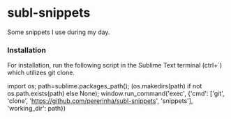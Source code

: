 subl-snippets
=============

Some snippets I use during my day.

### Installation

For installation, run the following script in the Sublime Text terminal (ctrl+`) which utilizes git clone.

import os; path=sublime.packages_path(); (os.makedirs(path) if not os.path.exists(path) else None); window.run_command('exec', {'cmd': ['git', 'clone', 'https://github.com/pererinha/subl-snippets', 'snippets'], 'working_dir': path})
